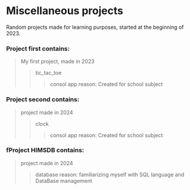 # Miscellaneous projects
Random projects made for learning purposes, started at the beginning of 2023. 

### Project first contains: 
>My first project, made in 2023 
>>tic_tac_toe 
>>>consol app
>reason: Created for school subject 

### Project second contains:
>project made in 2024
>>clock
>>>consol app
>reason: Created for school subject 

### fProject HIMSDB contains:
>project made in 2024
>>database 
>reason: familiarizing myself with SQL language and DataBase management

